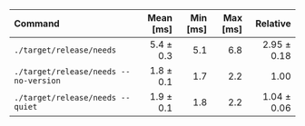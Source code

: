 | Command | Mean [ms] | Min [ms] | Max [ms] | Relative |
|:---|---:|---:|---:|---:|
| `./target/release/needs` | 5.4 ± 0.3 | 5.1 | 6.8 | 2.95 ± 0.18 |
| `./target/release/needs --no-version` | 1.8 ± 0.1 | 1.7 | 2.2 | 1.00 |
| `./target/release/needs --quiet` | 1.9 ± 0.1 | 1.8 | 2.2 | 1.04 ± 0.06 |
